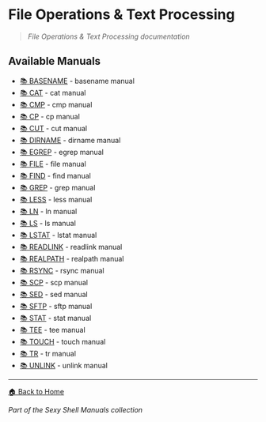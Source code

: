 # File Operations & Text Processing

> *File Operations & Text Processing documentation*

## Available Manuals

- [📚 BASENAME](./basename.html) - basename manual
- [📚 CAT](./cat.html) - cat manual
- [📚 CMP](./cmp.html) - cmp manual
- [📚 CP](./cp.html) - cp manual
- [📚 CUT](./cut.html) - cut manual
- [📚 DIRNAME](./dirname.html) - dirname manual
- [📚 EGREP](./egrep.html) - egrep manual
- [📚 FILE](./file.html) - file manual
- [📚 FIND](./find.html) - find manual
- [📚 GREP](./grep.html) - grep manual
- [📚 LESS](./less.html) - less manual
- [📚 LN](./ln.html) - ln manual
- [📚 LS](./ls.html) - ls manual
- [📚 LSTAT](./lstat.html) - lstat manual
- [📚 READLINK](./readlink.html) - readlink manual
- [📚 REALPATH](./realpath.html) - realpath manual
- [📚 RSYNC](./rsync.html) - rsync manual
- [📚 SCP](./scp.html) - scp manual
- [📚 SED](./sed.html) - sed manual
- [📚 SFTP](./sftp.html) - sftp manual
- [📚 STAT](./stat.html) - stat manual
- [📚 TEE](./tee.html) - tee manual
- [📚 TOUCH](./touch.html) - touch manual
- [📚 TR](./tr.html) - tr manual
- [📚 UNLINK](./unlink.html) - unlink manual


---

[🏠 Back to Home](../index.html)

*Part of the Sexy Shell Manuals collection*
